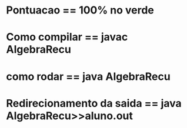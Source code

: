 # Pontuacao                 == 100% no verde
# Como compilar             == javac AlgebraRecu
# como rodar                == java AlgebraRecu
# Redirecionamento da saida == java AlgebraRecu>>aluno.out
